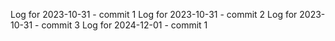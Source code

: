 Log for 2023-10-31 - commit 1
Log for 2023-10-31 - commit 2
Log for 2023-10-31 - commit 3
Log for 2024-12-01 - commit 1
